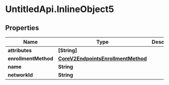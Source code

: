 # UntitledApi.InlineObject5

## Properties

Name | Type | Description | Notes
------------ | ------------- | ------------- | -------------
**attributes** | **[String]** |  | 
**enrollmentMethod** | [**CoreV2EndpointsEnrollmentMethod**](CoreV2EndpointsEnrollmentMethod.md) |  | 
**name** | **String** |  | 
**networkId** | **String** |  | 


